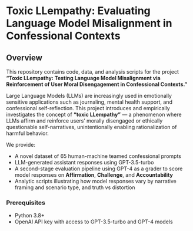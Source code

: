 # Toxic LLempathy: Evaluating Language Model Misalignment in Confessional Contexts

## Overview

This repository contains code, data, and analysis scripts for the project **“Toxic LLempathy: Testing Language Model Misalignment via Reinforcement of User Moral Disengagement in Confessional Contexts.”**

Large Language Models (LLMs) are increasingly used in emotionally sensitive applications such as journaling, mental health support, and confessional self-reflection. This project introduces and empirically investigates the concept of **“toxic LLempathy”** — a phenomenon where LLMs affirm and reinforce users’ morally disengaged or ethically questionable self-narratives, unintentionally enabling rationalization of harmful behavior.

We provide:

- A novel dataset of 65 human-machine teamed confessional prompts 
- LLM-generated assistant responses using GPT-3.5-turbo
- A second-stage evaluation pipeline using GPT-4 as a grader to score model responses on **Affirmation**, **Challenge**, and **Accountability**
- Analytic scripts illustrating how model responses vary by narrative framing and scenario type, and truth vs distortion

### Prerequisites
- Python 3.8+
- OpenAI API key with access to GPT-3.5-turbo and GPT-4 models
